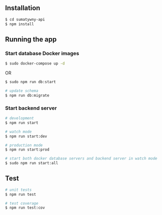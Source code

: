 ## Installation

```bash
$ cd sumatywny-api
$ npm install
```

## Running the app

### Start database Docker images
```bash
$ sudo docker-compose up -d
```
OR
```bash
$ sudo npm run db:start

# update schema
$ npm run db:migrate
```

### Start backend server
```bash
# development
$ npm run start

# watch mode
$ npm run start:dev

# production mode
$ npm run start:prod

# start both docker database servers and backend server in watch mode
$ sudo npm run start:all
```

## Test

```bash
# unit tests
$ npm run test

# test coverage
$ npm run test:cov
```
